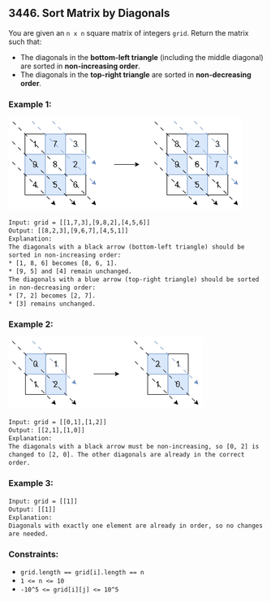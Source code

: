 ## 3446. Sort Matrix by Diagonals

You are given an ```n x n``` square matrix of integers ```grid```. Return the matrix such that:

* The diagonals in the **bottom-left triangle** (including the middle diagonal) are sorted in **non-increasing order**.
* The diagonals in the **top-right triangle** are sorted in **non-decreasing order**.

### Example 1:

![Example 1](images/example1.png)

```
Input: grid = [[1,7,3],[9,8,2],[4,5,6]]
Output: [[8,2,3],[9,6,7],[4,5,1]]
Explanation:
The diagonals with a black arrow (bottom-left triangle) should be sorted in non-increasing order:
* [1, 8, 6] becomes [8, 6, 1].
* [9, 5] and [4] remain unchanged.
The diagonals with a blue arrow (top-right triangle) should be sorted in non-decreasing order:
* [7, 2] becomes [2, 7].
* [3] remains unchanged.
```
### Example 2:

![Example 2](images/example2.png)

```
Input: grid = [[0,1],[1,2]]
Output: [[2,1],[1,0]]
Explanation:
The diagonals with a black arrow must be non-increasing, so [0, 2] is changed to [2, 0]. The other diagonals are already in the correct order.
```
### Example 3:
```
Input: grid = [[1]]
Output: [[1]]
Explanation:
Diagonals with exactly one element are already in order, so no changes are needed.
```

### Constraints:

* ```grid.length == grid[i].length == n```
* ```1 <= n <= 10```
* ```-10^5 <= grid[i][j] <= 10^5```